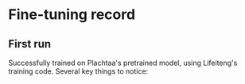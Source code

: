 # Fine-tuning record
## First run
Successfully trained on Plachtaa's pretrained model, using Lifeiteng's training code. 
Several key things to notice: